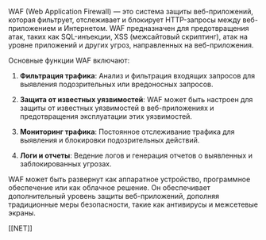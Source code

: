 WAF (Web Application Firewall) — это система защиты веб-приложений, которая фильтрует, отслеживает и блокирует HTTP-запросы между веб-приложением и Интернетом. WAF предназначен для предотвращения атак, таких как SQL-инъекции, XSS (межсайтовый скриптинг), атак на уровне приложений и других угроз, направленных на веб-приложения.

Основные функции WAF включают:

1. **Фильтрация трафика**: Анализ и фильтрация входящих запросов для выявления подозрительных или вредоносных запросов.
  
2. **Защита от известных уязвимостей**: WAF может быть настроен для защиты от известных уязвимостей в веб-приложениях и предотвращения эксплуатации этих уязвимостей.
  
3. **Мониторинг трафика**: Постоянное отслеживание трафика для выявления и блокировки подозрительных действий.

4. **Логи и отчеты**: Ведение логов и генерация отчетов о выявленных и заблокированных угрозах.

WAF может быть развернут как аппаратное устройство, программное обеспечение или как облачное решение. Он обеспечивает дополнительный уровень защиты веб-приложений, дополняя традиционные меры безопасности, такие как антивирусы и межсетевые экраны.

[[NET]]